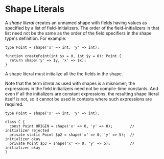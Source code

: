 # Shape Literals

A *shape literal* creates an unnamed shape with fields having values as specified by a list of field-initializers. The order of the field-initializers in that list need not be the same as the order of the field specifiers in the shape type's definition. For example:

```hack
type Point = shape('x' => int, 'y' => int);

function createPoint(int $x = 0, int $y = 0): Point {
  return shape('y' => $y, 'x' => $x);
}
```

A shape literal must initialize all the the fields in the shape.

Note that the term *literal* as used with shapes is a misnomer; the expressions in the field initializers need not be compile-time constants. And even if all the initializers are constant expressions, the resulting shape literal itself is not, so it cannot be used in contexts where such expressions are required.

```hack
type Point = shape('x' => int, 'y' => int);

class C {
  const Point ORIGIN = shape('x' => 0, 'y' => 0);        // initializer rejected
  private static Point $p2 = shape('x' => 0, 'y' => 5);  // initializer okay
  private Point $p3 = shape('x' => 0, 'y' => 5);         // initializer okay
}
```

